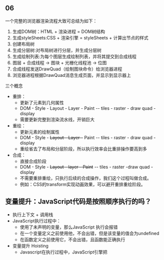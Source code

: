 ## 06
一个完整的浏览器渲染流程大致可总结为如下：
1. 生成DOM树：HTML + 渲染进程 = DOM树结构 
2. 生成styleSheets:CSS + 渲染引擎 = styleSheets + 计算出节点的样式
3. 创建布局树
4. 生成分层树:对布局树进行分层，并生成分层树
5. 生成绘制列表:为每个图层生成绘制列表，并将其提交到合成线程
6. 图层 + 合成线程 -> 图块 + 光栅化线程池 -> 位图
7. 合成线程发送DrawQuad（绘制图块命令）给浏览器进程
8. 浏览器进程根据DrawQuad消息生成页面，并显示到显示器上



三个概念
- 重排：
  - 更新了元素到几何属性
  - DOM - Style - Layout - Layer - Paint -- tiles - raster - draw quad - display
  - 需要更新完整到渲染流水线，开销巨大
- 重绘：
  -  更新元素的绘制属性
  -  DOM - Style - ~~Layout - Layer  -~~ Paint -- tiles - raster - draw quad - display
  -  重绘省去了布局和分层阶段，所以执行效率会比重排操作要高到多
- 合成：
  - 直接合成阶段
  - DOM - Style - ~~Layout - layer - Paint~~ -- tiles - raster -draw quad - display
  - 不需要重排重绘，只执行后续的合成操作，我们这个过程叫做合成。
  - 例如：CSS的transform实现动画效果，可以避开重排重绘阶段。


## 变量提升：JavaScript代码是按照顺序执行的吗？
- 执行上下文 + 调用栈
- JavaScript执行过程中：
  - 使用了未声明的变量，那么JavaScript 执行会报错
  - 在一个变量定义之前使用他，不会出错，但是该变量的值会为undefined
  - 在函数定义之前使用它，不会出错，且函数能正确执行
- 变量提升 Hoisting
  - Javascript在执行过程中，JavaScript引擎把


